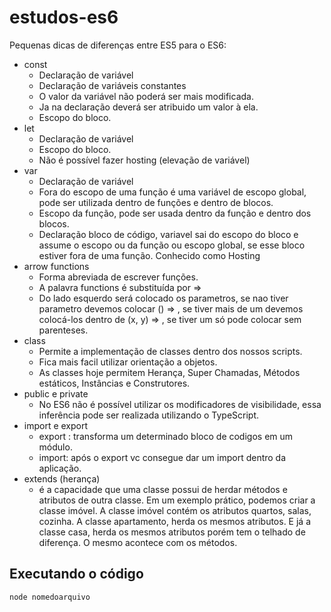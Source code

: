 # estudos-es6
Pequenas dicas de diferenças entre ES5 para o ES6:

* const
    - Declaração de variável
    - Declaração de variáveis constantes
    - O valor da variável não poderá ser mais modificada.
    - Ja na declaração deverá ser atribuido um valor à ela.
    - Escopo do bloco.
* let
    - Declaração de variável
    - Escopo do bloco.
    - Não é possível fazer hosting (elevação de variável)
* var
    - Declaração de variável
    - Fora do escopo de uma função é uma variável de escopo global, pode ser utilizada dentro de funções e dentro de blocos.
    - Escopo da função, pode ser usada dentro da função e dentro dos blocos.
    - Declaração bloco de código, variavel sai do escopo do bloco e assume o escopo ou da função ou escopo global, se esse bloco estiver fora de uma função. Conhecido como Hosting
* arrow functions
    - Forma abreviada de escrever funções.
    - A palavra functions é substituída por =>
    - Do lado esquerdo será colocado os parametros, se nao tiver parametro devemos colocar () => , se tiver mais de um devemos colocá-los dentro de (x, y) => , se tiver um só pode colocar sem parenteses.
* class
    - Permite a implementação de classes dentro dos nossos scripts.
    - Fica mais facil utilizar orientação a objetos.
    - As classes hoje permitem Herança, Super Chamadas, Métodos estáticos, Instâncias e Construtores.
* public e private
    - No ES6 não é possível utilizar os modificadores de visibilidade, essa inferência pode ser realizada utilizando o TypeScript.
* import e export
    - export : transforma um determinado bloco de codigos em um módulo.
    - import: após o export vc consegue dar um import dentro da aplicação.
* extends (herança)
    - é a capacidade que uma classe possui de herdar métodos e atributos de outra classe.
    Em um exemplo prático, podemos criar a classe imóvel.
    A classe imóvel contém os atributos quartos, salas, cozinha.
    A classe apartamento, herda os mesmos atributos.
    E já a classe casa, herda os mesmos atributos porém tem o telhado de diferença.
    O mesmo acontece com os métodos.




## Executando o código
`` node nomedoarquivo ``
